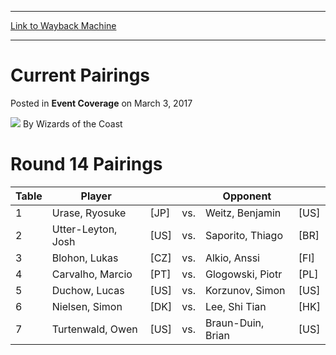 
---
[Link to Wayback Machine](https://web.archive.org/web/20220124044145/https://magic.wizards.com/en/events/coverage/mtgochamp16/current-pairings)

[_metadata_:author]:- "Wizards of the Coast"
[_metadata_:description]:- "Round 14 Pairings Table Player Opponent 1 Urase, Ryosuke [JP] vs. Weitz, Benjamin [US] 2 Utter-Leyton, Josh [US] vs. Saporito, Thiago [BR] 3 Blohon, Lukas [CZ] vs. Alkio, Anssi [FI] 4 Carvalho, Marcio [PT] vs. Glogowski, Piotr [PL] 5 Duchow, Lucas [US] vs. Korzunov, Simon [US] 6 Nielsen, Simon [DK] vs. Lee, Shi Tian [HK] 7 Turtenwald, Owen [US] vs. Braun-Duin, Brian [US]"
[_metadata_:generator]:- "Drupal 7 (http://drupal.org)"
[_metadata_:node]:- "1127546"
[_metadata_:publish_date]:- "2017-03-03"
[_metadata_:source]:- "div-main-content"
[_metadata_:title]:- "Current Pairings"
[_metadata_:wayback_capture_timestamp]:- "2022-01-24 04:41:45"
[_metadata_:wayback_raw_url]:- "https://web.archive.org/web/20220124044145id_/https://magic.wizards.com/en/events/coverage/mtgochamp16/current-pairings"
[_metadata_:wayback_url]:- "https://magic.wizards.com/en/events/coverage/mtgochamp16/current-pairings"
---


Current Pairings
================



 Posted in **Event Coverage**
 on March 3, 2017 






![](https://media.magic.wizards.com/styles/auth_small/public/images/person/wizards_author.jpg)
By Wizards of the Coast











Round 14 Pairings
=================




| **Table** | **Player** |  |  | **Opponent** |  |
| --- | --- | --- | --- | --- | --- |
| 1 | Urase, Ryosuke | [JP] | vs. | Weitz, Benjamin | [US] |
| 2 | Utter-Leyton, Josh | [US] | vs. | Saporito, Thiago | [BR] |
| 3 | Blohon, Lukas | [CZ] | vs. | Alkio, Anssi | [FI] |
| 4 | Carvalho, Marcio | [PT] | vs. | Glogowski, Piotr | [PL] |
| 5 | Duchow, Lucas | [US] | vs. | Korzunov, Simon | [US] |
| 6 | Nielsen, Simon | [DK] | vs. | Lee, Shi Tian | [HK] |
| 7 | Turtenwald, Owen | [US] | vs. | Braun-Duin, Brian | [US] |







